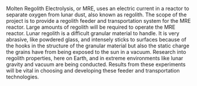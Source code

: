 Molten Regolith Electrolysis, or MRE, uses an electric current in a reactor to separate oxygen from lunar dust, also known as regolith. The scope of the project is to provide a regolith feeder and transportation system for the MRE reactor. Large amounts of regolith will be required to operate the MRE reactor. Lunar regolith is a difficult granular material to handle. It is very abrasive, like powdered glass, and intensely sticks to surfaces because of the hooks in the structure of the granular material but also the static charge the grains have from being exposed to the sun in a vacuum. Research into regolith properties, here on Earth, and in extreme environments like lunar gravity and vacuum are being conducted. Results from these experiments will be vital in choosing and developing these feeder and transportation technologies.